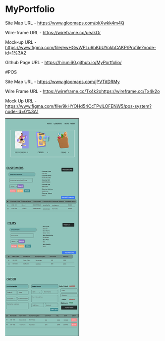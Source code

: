 # MyPortfolio

Site Map URL - https://www.gloomaps.com/pkXwkk4m4Q

Wire-frame URL - https://wireframe.cc/ueakOr

Mock-up URL - https://www.figma.com/file/ewHGwWPLu6bKbUYokbCAKP/Profile?node-id=1%3A2

Github Page URL - https://hiruni60.github.io/MyPortfolio/



#POS

Site Map URL - https://www.gloomaps.com/jPVTitDRMy

Wire Frame URL - https://wireframe.cc/Tx4k2ohttps://wireframe.cc/Tx4k2o

Mock Up URL - https://www.figma.com/file/9kHYOHd54CcTPvlLOFENW5/pos-system?node-id=0%3A1



<img src="https://github.com/Hiruni60/MyPortfolio/blob/master/assest/2022-09-21.png">
